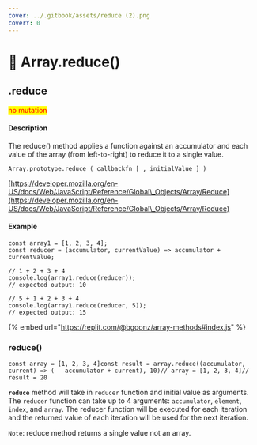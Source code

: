 ```yaml
---
cover: ../.gitbook/assets/reduce (2).png
coverY: 0
---
```


# 💩 Array.reduce()



## .reduce

<mark style="color:red;">no mutation</mark>

#### Description

The reduce() method applies a function against an accumulator and each value of the array (from left-to-right) to reduce it to a single value.

```
Array.prototype.reduce ( callbackfn [ , initialValue ] )
```

[https://developer.mozilla.org/en-US/docs/Web/JavaScript/Reference/Global\_Objects/Array/Reduce](https://developer.mozilla.org/en-US/docs/Web/JavaScript/Reference/Global\_Objects/Array/Reduce)

#### Example

```
const array1 = [1, 2, 3, 4];
const reducer = (accumulator, currentValue) => accumulator + currentValue;

// 1 + 2 + 3 + 4
console.log(array1.reduce(reducer));
// expected output: 10

// 5 + 1 + 2 + 3 + 4
console.log(array1.reduce(reducer, 5));
// expected output: 15
```

{% embed url="https://replit.com/@bgoonz/array-methods#index.js" %}

### reduce() <a href="64d0" id="64d0"></a>

```
const array = [1, 2, 3, 4]const result = array.reduce((accumulator, current) => (   accumulator + current), 10)// array = [1, 2, 3, 4]// result = 20
```

**`reduce`** method will take in `reducer` function and initial value as arguments. The `reducer` function can take up to 4 arguments: `accumulator`, `element`, `index`, and `array`. The reducer function will be executed for each iteration and the returned value of each iteration will be used for the next iteration.

`Note`: reduce method returns a single value not an array.
